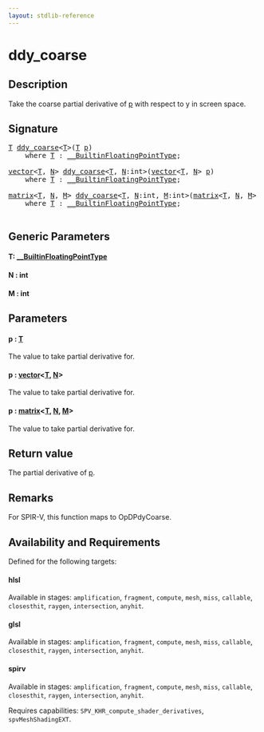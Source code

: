 ```yaml
---
layout: stdlib-reference
---
```


# ddy\_coarse

## Description

Take the coarse partial derivative of <span class='code'><a href="ddy_coarse.html#decl-p" class="code_param">p</a></span> with respect to y in screen space.



## Signature 

<pre>
<a href="ddy_coarse.html#typeparam-T" class="code_type">T</a> <a href="ddy_coarse.html">ddy_coarse</a>&lt;<a href="ddy_coarse.html#typeparam-T" class="code_type">T</a>&gt;(<a href="ddy_coarse.html#typeparam-T" class="code_type">T</a> <a href="ddy_coarse.html#decl-p" class="code_param">p</a>)
    <span class='code_keyword'>where</span> <a href="ddy_coarse.html#typeparam-T" class="code_type">T</a> : <a href="../interfaces/0_builtinfloatingpointtype-029hm/index.html" class="code_type">__BuiltinFloatingPointType</a>;

<a href="../types/vector/index.html" class="code_type">vector</a>&lt;<a href="ddy_coarse.html#typeparam-T" class="code_type">T</a>, <a href="ddy_coarse.html#decl-N" class="code_var">N</a>&gt; <a href="ddy_coarse.html">ddy_coarse</a>&lt;<a href="ddy_coarse.html#typeparam-T" class="code_type">T</a>, <a href="ddy_coarse.html#decl-N" class="code_var">N</a>:<span class="code_keyword">int</span>&gt;(<a href="../types/vector/index.html" class="code_type">vector</a>&lt;<a href="ddy_coarse.html#typeparam-T" class="code_type">T</a>, <a href="ddy_coarse.html#decl-N" class="code_var">N</a>&gt; <a href="ddy_coarse.html#decl-p" class="code_param">p</a>)
    <span class='code_keyword'>where</span> <a href="ddy_coarse.html#typeparam-T" class="code_type">T</a> : <a href="../interfaces/0_builtinfloatingpointtype-029hm/index.html" class="code_type">__BuiltinFloatingPointType</a>;

<a href="../types/matrix/index.html" class="code_type">matrix</a>&lt;<a href="ddy_coarse.html#typeparam-T" class="code_type">T</a>, <a href="ddy_coarse.html#decl-N" class="code_var">N</a>, <a href="ddy_coarse.html#decl-M" class="code_var">M</a>&gt; <a href="ddy_coarse.html">ddy_coarse</a>&lt;<a href="ddy_coarse.html#typeparam-T" class="code_type">T</a>, <a href="ddy_coarse.html#decl-N" class="code_var">N</a>:<span class="code_keyword">int</span>, <a href="ddy_coarse.html#decl-M" class="code_var">M</a>:<span class="code_keyword">int</span>&gt;(<a href="../types/matrix/index.html" class="code_type">matrix</a>&lt;<a href="ddy_coarse.html#typeparam-T" class="code_type">T</a>, <a href="ddy_coarse.html#decl-N" class="code_var">N</a>, <a href="ddy_coarse.html#decl-M" class="code_var">M</a>&gt; <a href="ddy_coarse.html#decl-p" class="code_param">p</a>)
    <span class='code_keyword'>where</span> <a href="ddy_coarse.html#typeparam-T" class="code_type">T</a> : <a href="../interfaces/0_builtinfloatingpointtype-029hm/index.html" class="code_type">__BuiltinFloatingPointType</a>;

</pre>

## Generic Parameters

####  <a id="typeparam-T"></a>T: [\_\_BuiltinFloatingPointType](../interfaces/0_builtinfloatingpointtype-029hm/index.html)
####  <a id="decl-N"></a>N  : int
####  <a id="decl-M"></a>M  : int

## Parameters

####  <a id="decl-p"></a>p  : [T](ddy_coarse.html#typeparam-T)
The value to take partial derivative for.

####  <a id="decl-p"></a>p  : [vector](../types/vector/index.html)\<[T](../types/vector/index.html#typeparam-T), [N](../types/vector/index.html#decl-N)\>
The value to take partial derivative for.

####  <a id="decl-p"></a>p  : [matrix](../types/matrix/index.html)\<[T](../types/matrix/t-0.html), [N](../types/matrix/index.html#decl-N), [M](../types/matrix/index.html#decl-M)\>
The value to take partial derivative for.


## Return value
The partial derivative of <span class='code'><a href="ddy_coarse.html#decl-p" class="code_param">p</a></span>.

## Remarks
For SPIR-V, this function maps to <span class='code'>OpDPdyCoarse</span>.


## Availability and Requirements

Defined for the following targets:

#### hlsl
Available in stages: `amplification`, `fragment`, `compute`, `mesh`, `miss`, `callable`, `closesthit`, `raygen`, `intersection`, `anyhit`.

#### glsl
Available in stages: `amplification`, `fragment`, `compute`, `mesh`, `miss`, `callable`, `closesthit`, `raygen`, `intersection`, `anyhit`.

#### spirv
Available in stages: `amplification`, `fragment`, `compute`, `mesh`, `miss`, `callable`, `closesthit`, `raygen`, `intersection`, `anyhit`.

Requires capabilities: `SPV_KHR_compute_shader_derivatives`, `spvMeshShadingEXT`.


